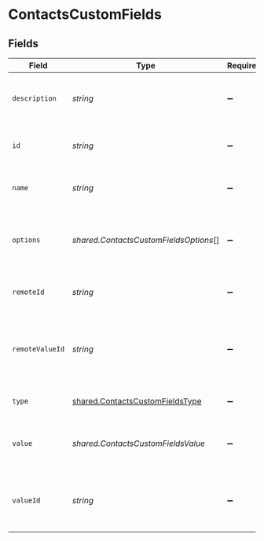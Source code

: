 # ContactsCustomFields


## Fields

| Field                                                                                     | Type                                                                                      | Required                                                                                  | Description                                                                               | Example                                                                                   |
| ----------------------------------------------------------------------------------------- | ----------------------------------------------------------------------------------------- | ----------------------------------------------------------------------------------------- | ----------------------------------------------------------------------------------------- | ----------------------------------------------------------------------------------------- |
| `description`                                                                             | *string*                                                                                  | :heavy_minus_sign:                                                                        | The description of the custom field.                                                      | The completion status of the employee's training.                                         |
| `id`                                                                                      | *string*                                                                                  | :heavy_minus_sign:                                                                        | Unique identifier                                                                         | 8187e5da-dc77-475e-9949-af0f1fa4e4e3                                                      |
| `name`                                                                                    | *string*                                                                                  | :heavy_minus_sign:                                                                        | The name of the custom field.                                                             | Training Completion Status                                                                |
| `options`                                                                                 | *shared.ContactsCustomFieldsOptions*[]                                                    | :heavy_minus_sign:                                                                        | An array of possible options for the custom field.                                        | [<br/>"Not Started",<br/>"In Progress",<br/>"Completed",<br/>"Overdue"<br/>]              |
| `remoteId`                                                                                | *string*                                                                                  | :heavy_minus_sign:                                                                        | Provider's unique identifier                                                              | 8187e5da-dc77-475e-9949-af0f1fa4e4e3                                                      |
| `remoteValueId`                                                                           | *string*                                                                                  | :heavy_minus_sign:                                                                        | Provider's unique identifier for the value of the custom field.                           | e3cb75bf-aa84-466e-a6c1-b8322b257a48                                                      |
| `type`                                                                                    | [shared.ContactsCustomFieldsType](../../../sdk/models/shared/contactscustomfieldstype.md) | :heavy_minus_sign:                                                                        | The type of the custom field.                                                             | Dropdown                                                                                  |
| `value`                                                                                   | *shared.ContactsCustomFieldsValue*                                                        | :heavy_minus_sign:                                                                        | The value associated with the custom field.                                               | Completed                                                                                 |
| `valueId`                                                                                 | *string*                                                                                  | :heavy_minus_sign:                                                                        | The unique identifier for the value of the custom field.                                  | value_456                                                                                 |